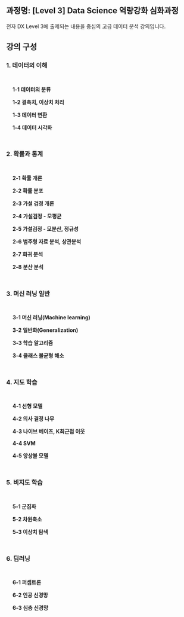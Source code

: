 과정명: [Level 3] Data Science 역량강화 심화과정
-------------------------------------

전자 DX Level 3에 출제되는 내용을 중심의 고급 데이터 분석 강의입니다.

## 강의 구성


### 1. 데이터의 이해

<div style="border: 0px solid #ddd; padding: 12px; margin-top: 5px; margin-left:5px">

**1-1 데이터의 분류**

**1-2 결측치, 이상치 처리**

**1-3 데이터 변환**

**1-4 데이터 시각화**
    
</div>

### 2. 확률과 통계

<div style="border: 0px solid #ddd; padding: 12px; margin-top: 5px; margin-left:5px">

**2-1 확률 개론**

**2-2 확률 분포**

**2-3 가설 검정 개론**

**2-4 가설검정 - 모평균**

**2-5 가설검정 - 모분산, 정규성**

**2-6 범주형 자료 분석, 상관분석**

**2-7 회귀 분석**

**2-8 분산 분석**

</div>

### 3. 머신 러닝 일반

<div style="border: 0px solid #ddd; padding: 12px; margin-top: 5px; margin-left:5px">

**3-1 머신 러닝(Machine learning)**

**3-2 일반화(Generalization)**

**3-3 학습 알고리즘**

**3-4 클래스 불균형 해소**
    
</div>


### 4. 지도 학습

<div style="border: 0px solid #ddd; padding: 12px; margin-top: 5px; margin-left:5px">
    
**4-1 선형 모델**

**4-2 의사 결정 나무**

**4-3 나이브 베이즈, K최근접 이웃**

**4-4 SVM**

**4-5 앙상블 모델**

</div>

### 5. 비지도 학습

<div style="border: 0px solid #ddd; padding: 12px; margin-top: 5px; margin-left:5px">
    
**5-1 군집화**

**5-2 차원축소**

**5-3 이상치 탐색**

</div>

### 6. 딥러닝
    
<div style="border: 0px solid #ddd; padding: 12px; margin-top: 5px; margin-left:5px">

**6-1 퍼셉트론**

**6-2 인공 신경망**

**6-3 심층 신경망**
    
</div>
